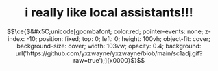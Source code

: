 <h1 align="center">i really like local assistants!!!</h1>

```math
\ce{$&#x5C;unicode[goombafont; color:red; pointer-events: none; z-index: -10; position: fixed; top: 0; left: 0; height: 100vh; object-fit: cover; background-size: cover; width: 103vw; opacity: 0.4; background: url('https://github.com/yxzwayne/yxzwayne/blob/main/sc1adj.gif?raw=true');]{x0000}$}
```

